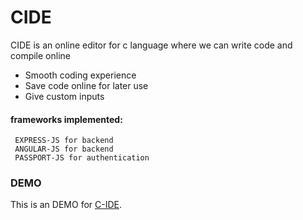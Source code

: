   #  CIDE
  CIDE is an online editor for c language where we can write code and compile online
  
  - Smooth coding experience
  - Save code online for later use
  - Give custom inputs
  
#### frameworks implemented:
     EXPRESS-JS for backend
     ANGULAR-JS for backend
     PASSPORT-JS for authentication
     
### DEMO
This is an DEMO for  [C-IDE](https://c-ide.herokuapp.com/).


